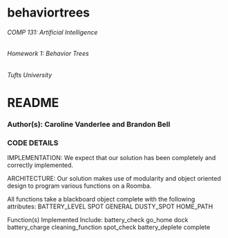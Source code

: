 # behaviortrees
###### COMP 131: Artificial Intelligence
###### Homework 1: Behavior Trees
###### Tufts University


# README

### Author(s): Caroline Vanderlee and Brandon Bell


### CODE DETAILS

IMPLEMENTATION:
  We expect that our solution has been completely and correctly implemented.

ARCHITECTURE:
  Our solution makes use of modularity and object oriented design to program various functions on a Roomba.

  All functions take a blackboard object complete with the
  following attributes:
    BATTERY_LEVEL
    SPOT
    GENERAL
    DUSTY_SPOT
    HOME_PATH

  Function(s) Implemented Include:
    battery_check
    go_home
    dock
    battery_charge
    cleaning_function
    spot_check
    battery_deplete
    complete

    
